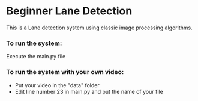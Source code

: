 # Beginner Lane Detection

This is a Lane detection system using classic image processing algorithms.

### To run the system:
Execute the main.py file

### To run the system with your own video:
* Put your video in the "data" folder
* Edit line number 23 in main.py and put the name of your file
